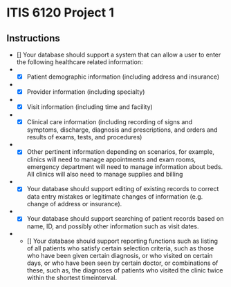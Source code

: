 # ITIS 6120 Project 1

## Instructions

- [] Your database should support a system that can allow a user to enter the following healthcare related information:
- - [x] Patient demographic information (including address and insurance)
- - [x] Provider information (including specialty)
- - [x] Visit information (including time and facility)
- - [x] Clinical care information (including recording of signs and symptoms, discharge, diagnosis and prescriptions, and orders and results of exams, tests, and procedures)
- - [x] Other pertinent information depending on scenarios, for example, clinics will need to manage appointments and exam rooms, emergency department will need to manage information about beds. All clinics will also need to manage supplies and billing
- - [x] Your database should support editing of existing records to correct data entry mistakes or legitimate changes of information (e.g. change of address or insurance).
- - [x] Your database should support searching of patient records based on name, ID, and possibly other information such as visit dates.
- - [] Your database should support reporting functions such as listing of all patients who satisfy certain selection criteria, such as those who have been given certain diagnosis, or who visited on certain days, or who have been seen by certain doctor, or combinations of these, such as, the diagnoses of patients who visited the clinic twice within the shortest timeinterval.